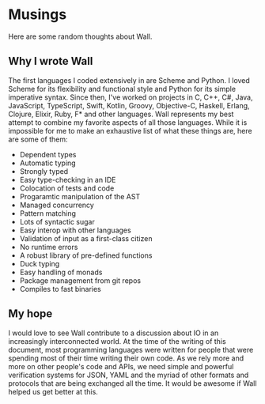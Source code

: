 # Musings

Here are some random thoughts about Wall.

## Why I wrote Wall

The first languages I coded extensively in are Scheme and Python.  I loved Scheme for its flexibility and functional style and Python for its simple imperative syntax.  Since then, I've worked on projects in C, C++, C#, Java, JavaScript, TypeScript, Swift, Kotlin, Groovy, Objective-C, Haskell, Erlang, Clojure, Elixir, Ruby, F* and other languages.  Wall represents my best attempt to combine my favorite aspects of all those languages.  While it is impossible for me to make an exhaustive list of what these things are, here are some of them:

- Dependent types
- Automatic typing
- Strongly typed
- Easy type-checking in an IDE
- Colocation of tests and code
- Progaramtic manipulation of the AST
- Managed concurrency
- Pattern matching
- Lots of syntactic sugar
- Easy interop with other languages
- Validation of input as a first-class citizen
- No runtime errors
- A robust library of pre-defined functions
- Duck typing
- Easy handling of monads
- Package management from git repos
- Compiles to fast binaries

## My hope

I would love to see Wall contribute to a discussion about IO in an increasingly interconnected world.  At the time of the writing of this document, most programming languages were written for people that were spending most of their time writing their own code.  As we rely more and more on other people's code and APIs, we need simple and powerful verification systems for JSON, YAML and the myriad of other formats and protocols that are being exchanged all the time.  It would be awesome if Wall helped us get better at this.